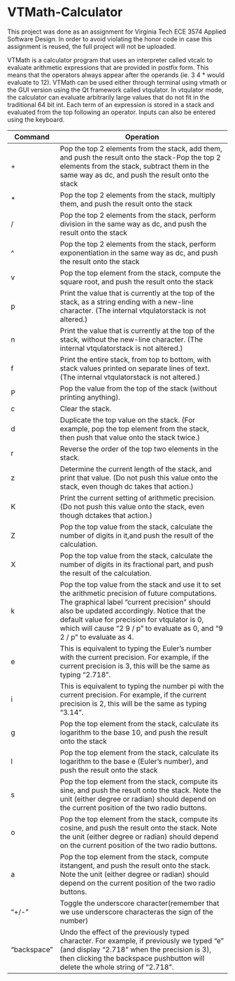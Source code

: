 # VTMath-Calculator

This project was done as an assignment for Virginia Tech ECE 3574 Applied Software Design. In order to avoid violating the honor code in case this assignment is reused, the full project will not be uploaded.

VTMath is a calculator program that uses an interpreter called vtcalc to evaluate arithmetic expressions that are provided in postfix form. This means that the operators always appear after the operands (ie. 3 4 * would evaluate to 12). VTMath can be used either through terminal using vtmath or the GUI version using the Qt framework called vtqulator. In vtqulator mode, the calculator can evaluate arbitrarily large values that do not fit in the traditional 64 bit int. Each term of an expression is stored in a stack and evaluated from the top following an operator. Inputs can also be entered using the keyboard.

Command | Operation
--------|----------
+|Pop the top 2 elements from the stack, add them, and push the result onto the stack-Pop the top 2 elements from the stack, subtract them in the same way as dc, and push the result onto the stack
\*|Pop the top 2 elements from the stack, multiply them, and push the result onto the stack
/|Pop the top 2 elements from the stack, perform division in the same way as dc, and push the result onto the stack
^|Pop the top 2 elements from the stack, perform exponentiation in the same way as dc, and push the result onto the stack
v|Pop the top element from the stack, compute the square root, and push the result onto the stack
p|Print the value that is currently at the top of the stack, as a string ending with a new-line character. (The internal vtqulatorstack is not altered.)
n|Print the value that is currently at the top of the stack, without the new-line character. (The internal vtqulatorstack is not altered.)
f|Print the entire stack, from top to bottom, with stack values printed on separate lines of text. (The internal vtqulatorstack is not altered.)
P|Pop the value from the top of the stack (without printing anything).
c|Clear the stack.
d|Duplicate the top value on the stack. (For example, pop the top element from the stack, then push that value onto the stack twice.)
r|Reverse the order of the top two elements in the stack.
z|Determine the current length of the stack, and print that value. (Do not push this value onto the stack, even though dc takes that action.)
K|Print the current setting of arithmetic precision. (Do not push this value onto the stack, even though dctakes that action.)
Z|Pop the top value from the stack, calculate the number of digits in it,and push the result of the calculation.
X|Pop the top value from the stack, calculate the number of digits in its fractional part, and push the result of the calculation.
k|Pop the top value from the stack and use it to set the arithmetic precision of future computations. The graphical label “current precision” should also be updated accordingly. Notice that the default value for precision for vtqulator is 0, which will cause “2 9 / p” to evaluate as 0, and “9 2 / p” to evaluate as 4.
e|This is equivalent to typing the Euler’s number with the current precision. For example, if the current precision is 3, this will be the same as typing “2.718”.
i|This is equivalent to typing the number pi with the current precision. For example, if the current precision is 2, this will be the same as typing “3.14”.
g|Pop the top element from the stack, calculate its logarithm to the base 10, and push the result onto the stack
l|Pop the top element from the stack, calculate its logarithm to the base e (Euler’s number), and push the result onto the stack
s|Pop the top element from the stack, compute its sine, and push the result onto the stack. Note the unit (either degree or radian) should depend on the current position of the two radio buttons.
o|Pop the top element from the stack, compute its cosine, and push the result onto the stack. Note the unit (either degree or radian) should depend on the current position of the two radio buttons.
a|Pop the top element from the stack, compute itstangent, and push the result onto the stack. Note the unit (either degree or radian) should depend on the current position of the two radio buttons.
“+/-”|Toggle the underscore character(remember that we use underscore characteras the sign of the number)
“backspace”|Undo the effect of the previously typed character. For example, if previously we typed “e” (and display “2.718” when the precision is 3), then clicking the backspace pushbutton will delete the whole string of “2.718”.

